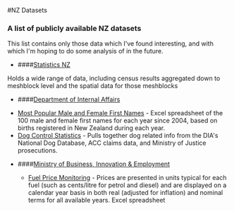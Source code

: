 #NZ Datasets

### A list of publicly available NZ datasets
This list contains only those data which I've found interesting, and with which I'm hoping to do some analysis of in the future.

 - ####[Statistics NZ](http://www.stats.govt.nz)
  
  Holds a wide range of data, including census results aggregated down to meshblock level and the spatial data for those meshblocks
  
 - ####[Department of Internal Affairs](https://www.dia.govt.nz/)
 
  * [Most Popular Male and Female First Names](http://www.dia.govt.nz/diawebsite.nsf/wpg_URL/Services-Births-Deaths-and-Marriages-Most-Popular-Male-and-Female-First-Names?OpenDocument) - Excel spreadsheet of the 100 male and female first names for each year since 2004, based on births registered in New Zealand during each year.
  * [Dog Control Statistics](http://www.localcouncils.govt.nz/lgip.nsf/wpg_URL/Profiles-Local-Government-Statistical-Overview-Dog-Control-Statistics?OpenDocument) - Pulls together dog related info from the DIA's National Dog Database, ACC claims data, and Ministry of Justice prosecutions.
  
- ####[Ministry of Business, Innovation & Employment](http://www.mbie.govt.nz/)

  * [Fuel Price Monitoring](http://www.mbie.govt.nz/info-services/sectors-industries/energy/energy-data-modelling/statistics/prices) - Prices are presented in units typical for each fuel (such as cents/litre for petrol and diesel) and are displayed on a calendar year basis in both real (adjusted for inflation) and nominal terms for all available years. Excel spreadsheet
  
